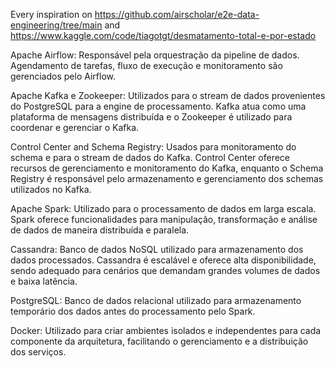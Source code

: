 Every inspiration on https://github.com/airscholar/e2e-data-engineering/tree/main and https://www.kaggle.com/code/tiagotgt/desmatamento-total-e-por-estado

Apache Airflow: Responsável pela orquestração da pipeline de dados. Agendamento de tarefas, fluxo de execução e monitoramento são gerenciados pelo Airflow.

Apache Kafka e Zookeeper: Utilizados para o stream de dados provenientes do PostgreSQL para a engine de processamento. Kafka atua como uma plataforma de mensagens distribuída e o Zookeeper é utilizado para coordenar e gerenciar o Kafka.

Control Center and Schema Registry: Usados para monitoramento do schema e para o stream de dados do Kafka. Control Center oferece recursos de gerenciamento e monitoramento do Kafka, enquanto o Schema Registry é responsável pelo armazenamento e gerenciamento dos schemas utilizados no Kafka.

Apache Spark: Utilizado para o processamento de dados em larga escala. Spark oferece funcionalidades para manipulação, transformação e análise de dados de maneira distribuída e paralela.

Cassandra: Banco de dados NoSQL utilizado para armazenamento dos dados processados. Cassandra é escalável e oferece alta disponibilidade, sendo adequado para cenários que demandam grandes volumes de dados e baixa latência.

PostgreSQL: Banco de dados relacional utilizado para armazenamento temporário dos dados antes do processamento pelo Spark.

Docker: Utilizado para criar ambientes isolados e independentes para cada componente da arquitetura, facilitando o gerenciamento e a distribuição dos serviços.

